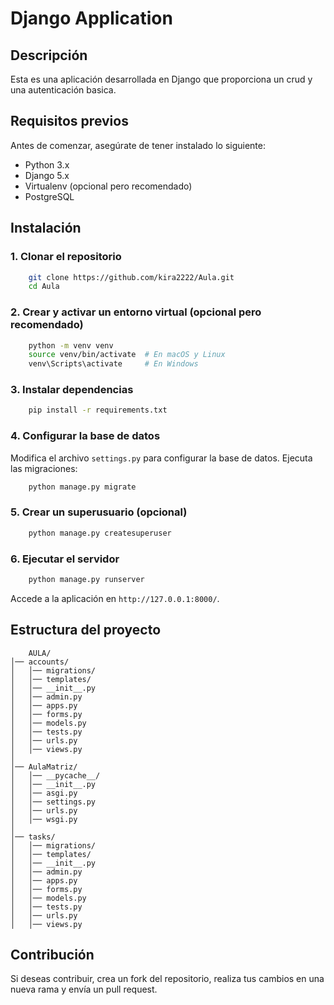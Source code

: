 # Django Application

## Descripción
Esta es una aplicación desarrollada en Django que proporciona un crud y una autenticación basica.

## Requisitos previos
Antes de comenzar, asegúrate de tener instalado lo siguiente:
- Python 3.x
- Django 5.x
- Virtualenv (opcional pero recomendado)
- PostgreSQL

## Instalación

### 1. Clonar el repositorio
```bash
    git clone https://github.com/kira2222/Aula.git
    cd Aula
```

### 2. Crear y activar un entorno virtual (opcional pero recomendado)
```bash
    python -m venv venv
    source venv/bin/activate  # En macOS y Linux
    venv\Scripts\activate     # En Windows
```

### 3. Instalar dependencias
```bash
    pip install -r requirements.txt
```

### 4. Configurar la base de datos
Modifica el archivo `settings.py` para configurar la base de datos.
Ejecuta las migraciones:
```bash
    python manage.py migrate
```

### 5. Crear un superusuario (opcional)
```bash
    python manage.py createsuperuser
```

### 6. Ejecutar el servidor
```bash
    python manage.py runserver
```
Accede a la aplicación en `http://127.0.0.1:8000/`.

## Estructura del proyecto
```
    AULA/
│── accounts/
│   │── migrations/
│   │── templates/
│   │── __init__.py
│   │── admin.py
│   │── apps.py
│   │── forms.py
│   │── models.py
│   │── tests.py
│   │── urls.py
│   │── views.py
│
│── AulaMatriz/
│   │── __pycache__/
│   │── __init__.py
│   │── asgi.py
│   │── settings.py
│   │── urls.py
│   │── wsgi.py
│
│── tasks/
│   │── migrations/
│   │── templates/
│   │── __init__.py
│   │── admin.py
│   │── apps.py
│   │── forms.py
│   │── models.py
│   │── tests.py
│   │── urls.py
│   │── views.py

```



## Contribución
Si deseas contribuir, crea un fork del repositorio, realiza tus cambios en una nueva rama y envía un pull request.



